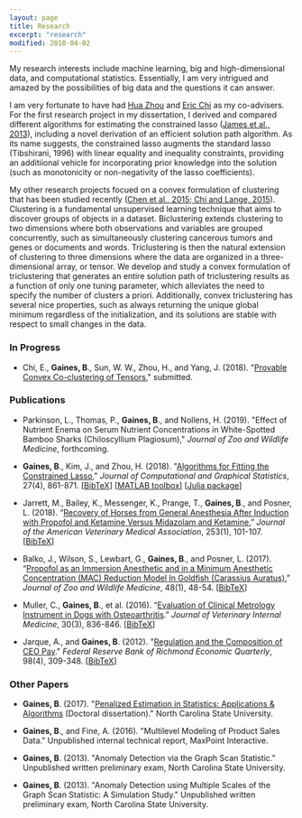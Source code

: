 ```yaml
---
layout: page
title: Research
excerpt: "research"
modified: 2018-04-02
---
```


My research interests include machine learning, big and high-dimensional data, and computational statistics. Essentially, I am very intrigued and amazed by the possibilities of big data and the questions it can answer.

I am very fortunate to have had [Hua Zhou](http://hua-zhou.github.io/) and [Eric Chi](www.ericchi.com) as my co-advisers.  For the first research project in my dissertation, I derived and compared different algorithms for estimating the constrained lasso ([James et al., 2013](http://www-bcf.usc.edu/~gareth/research/PAC.pdf)), including a novel derivation of an efficient solution path algorithm.  As its name suggests, the constrained lasso augments the standard lasso (Tibshirani, 1996) with linear equality and inequality constraints, providing an additiional vehicle for incorporating prior knowledge into the solution (such as monotonicity or non-negativity of the lasso coefficients).

My other research projects focued on a convex formulation of clustering that has been studied recently ([Chen et al., 2015](http://journals.plos.org/ploscompbiol/article?id=10.1371%2Fjournal.pcbi.1004228);[ Chi and Lange, 2015](http://www.tandfonline.com/doi/abs/10.1080/10618600.2014.948181#.VHVPyt5WVzo)).  Clustering is a fundamental unsupervised learning technique that aims to discover groups of objects in a dataset. Biclustering extends clustering to two dimensions where both observations and variables are grouped concurrently, such as simultaneously clustering cancerous tumors and genes or documents and words. Triclustering is then the natural extension of clustering to three dimensions where the data are organized in a three-dimensional array, or tensor.  We develop and study a convex formulation of triclustering that generates an entire solution path of triclustering results as a function of only one tuning parameter, which alleviates the need to specify the number of clusters a priori.  Additionally, convex triclustering has several nice properties, such as always returning the unique global minimum regardless of the initialization, and its solutions are stable with respect to small changes in the data.

### In Progress

* Chi, E., **Gaines, B**., Sun, W. W., Zhou, H., and Yang, J. (2018).  "[Provable Convex Co-clustering of Tensors](https://arxiv.org/abs/1803.06518)," submitted.



### Publications
- Parkinson, L., Thomas, P., **Gaines, B**., and Nollens, H.  (2019). "Effect of Nutrient Enema on Serum Nutrient Concentrations in White-Spotted Bamboo Sharks (Chiloscyllium Plagiosum)," *Journal of Zoo and Wildlife Medicine*, forthcoming.

- **Gaines, B**., Kim, J., and Zhou, H. (2018).  "[Algorithms for Fitting the Constrained Lasso](https://www.tandfonline.com/doi/full/10.1080/10618600.2018.1473777)," *Journal of Computational and Graphical Statistics*, 27(4), 861-871. [[BibTeX](http://brgaines.github.io/research/gainesKimZhou18.bib)] [[MATLAB toolbox](http://hua-zhou.github.io/SparseReg/)] [[Julia package](https://github.com/Hua-Zhou/ConstrainedLasso.jl)]

- Jarrett, M., Bailey, K., Messenger, K., Prange, T., **Gaines, B**., and Posner, L. (2018).  “[Recovery of Horses from General Anesthesia After Induction with Propofol and Ketamine Versus Midazolam and Ketamine](https://www.ncbi.nlm.nih.gov/pubmed/29911938),”  *Journal of the American Veterinary Medical Association*, 253(1), 101-107. [[BibTeX](http://brgaines.github.io/research/jarrettEtAl18.bib)]

- Balko, J., Wilson, S., Lewbart, G., **Gaines, B**., and Posner, L. (2017).  “[Propofol as an Immersion Anesthetic and in a Minimum Anesthetic Concentration (MAC) Reduction Model In Goldfish (Carassius Auratus)](https://www.ncbi.nlm.nih.gov/pubmed/28363074),”  *Journal of Zoo and Wildlife Medicine*, 48(1), 48-54. [[BibTeX](http://brgaines.github.io/research/balkoEtAl17.bib)]

- Muller, C., **Gaines, B**., et al. (2016).  “[Evaluation of Clinical Metrology Instrument in Dogs with Osteoarthritis](https://www.ncbi.nlm.nih.gov/pubmed/26971876).”  *Journal of Veterinary Internal Medicine*, 30(3), 836-846. [[BibTeX](http://brgaines.github.io/research/mullerGaines16.bib)]

- Jarque, A., and **Gaines, B**. (2012). "[Regulation and the Composition of CEO Pay](https://www.richmondfed.org/publications/research/economic_quarterly/2012/q4/pdf/jarque.pdf)." *Federal Reserve Bank of Richmond Economic Quarterly*, 98(4), 309-348. [[BibTeX](http://brgaines.github.io/research/jarqueGaines12.bib)]

### Other Papers

* **Gaines, B**. (2017). "[Penalized Estimation in Statistics: Applications & Algorithms](http://www.lib.ncsu.edu/resolver/1840.20/34690) (Doctoral dissertation)." North Carolina State University.

* **Gaines, B**., and Fine, A. (2016). "Multilevel Modeling of Product Sales Data." Unpublished internal technical report, MaxPoint Interactive.

* **Gaines, B**. (2013). "Anomaly Detection via the Graph Scan Statistic." Unpublished written preliminary exam, North Carolina State University.

* **Gaines, B**. (2013). "Anomaly Detection using Multiple Scales of the Graph Scan Statistic: A Simulation Study." Unpublished written preliminary exam, North Carolina State University.